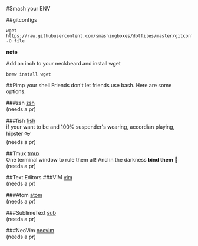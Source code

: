 #Smash your ENV

##gitconfigs

```
wget https://raw.githubusercontent.com/smashingboxes/dotfiles/master/gitconfig -O file
```

**note**

Add an inch to your neckbeard and install wget

```
brew install wget
```

##Pimp your shell
Friends don't let friends use bash. Here are some options.

###zsh
[zsh](https://github.com/smashingboxes/dotfiles/tree/master/shell/zsh)  
(needs a pr)

###fish
[fish](https://github.com/smashingboxes/dotfiles/tree/master/shell/fish)  
if your want to be and 100% suspender's wearing, accordian playing, hipster :eyeglasses:  
(needs a pr)

##Tmux
[tmux](https://github.com/smashingboxes/dotfiles/tree/master/tmux)  
One terminal window to rule them all! And in the darkness **bind them** :ring:  
(needs a pr)

##Text Editors
###ViM
[vim](https://github.com/smashingboxes/dotfiles/tree/master/text_editor/vim)  
(needs a pr)

###Atom
[atom](https://github.com/smashingboxes/dotfiles/tree/master/text_editor/atom)  
(needs a pr)

###SublimeText
[sub](https://github.com/smashingboxes/dotfiles/tree/master/text_editor/subl)  
(needs a pr)

###NeoVim
[neovim](https://github.com/smashingboxes/dotfiles/tree/master/text_editor/neovim)  
(needs a pr)
